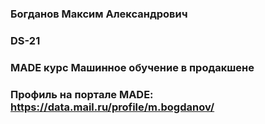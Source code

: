 ### Богданов Максим Александрович
### DS-21
### MADE курс Машинное обучение в продакшене

### Профиль на портале MADE: https://data.mail.ru/profile/m.bogdanov/
